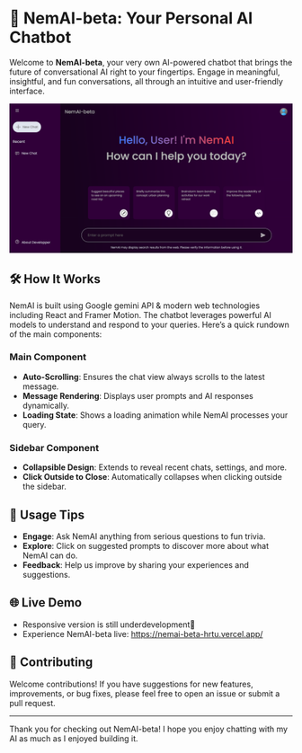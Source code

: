 # 🚀 NemAI-beta: Your Personal AI Chatbot

Welcome to **NemAI-beta**, your very own AI-powered chatbot that brings the future of conversational AI right to your fingertips. Engage in meaningful, insightful, and fun conversations, all through an intuitive and user-friendly interface.

![NemAI-beta Screenshot](Screenshots/interface.png)

## 🛠️ How It Works

NemAI is built using Google gemini API & modern web technologies including React and Framer Motion. The chatbot leverages powerful AI models to understand and respond to your queries. Here’s a quick rundown of the main components:

### Main Component

- **Auto-Scrolling**: Ensures the chat view always scrolls to the latest message.
- **Message Rendering**: Displays user prompts and AI responses dynamically.
- **Loading State**: Shows a loading animation while NemAI processes your query.

### Sidebar Component

- **Collapsible Design**: Extends to reveal recent chats, settings, and more.
- **Click Outside to Close**: Automatically collapses when clicking outside the sidebar.

## 💬 Usage Tips

- **Engage**: Ask NemAI anything from serious questions to fun trivia.
- **Explore**: Click on suggested prompts to discover more about what NemAI can do.
- **Feedback**: Help us improve by sharing your experiences and suggestions.

## 🌐 Live Demo

- Responsive version is still underdevelopment🚧
- Experience NemAI-beta live: https://nemai-beta-hrtu.vercel.app/

## 🙌 Contributing

Welcome contributions! If you have suggestions for new features, improvements, or bug fixes, please feel free to open an issue or submit a pull request.


---

Thank you for checking out NemAI-beta! I hope you enjoy chatting with my AI as much as I enjoyed building it.

